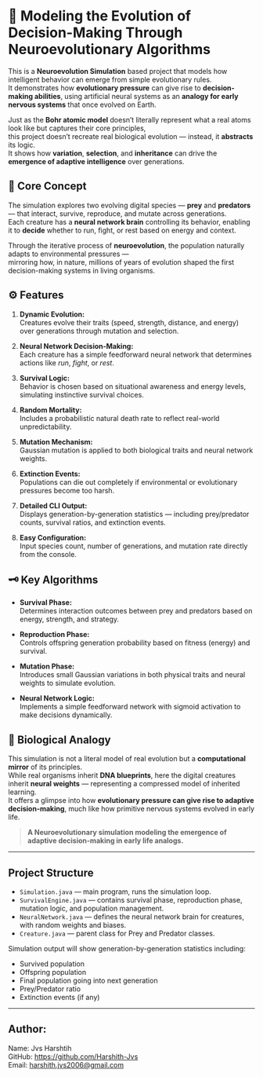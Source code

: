 # 🧠 Modeling the Evolution of Decision-Making Through Neuroevolutionary Algorithms

This is a **Neuroevolution Simulation** based project that models how intelligent behavior can emerge from simple evolutionary rules.  
It demonstrates how **evolutionary pressure** can give rise to **decision-making abilities**, using artificial neural systems as an **analogy for early nervous systems** that once evolved on Earth.

Just as the **Bohr atomic model** doesn’t literally represent what a real atoms look like but captures their core principles,  
this project doesn’t recreate real biological evolution — instead, it **abstracts** its logic.  
It shows how **variation**, **selection**, and **inheritance** can drive the **emergence of adaptive intelligence** over generations.


## 🧩 Core Concept
The simulation explores two evolving digital species — **prey** and **predators** — that interact, survive, reproduce, and mutate across generations.  
Each creature has a **neural network brain** controlling its behavior, enabling it to **decide** whether to run, fight, or rest based on energy and context.

Through the iterative process of **neuroevolution**, the population naturally adapts to environmental pressures —  
mirroring how, in nature, millions of years of evolution shaped the first decision-making systems in living organisms.


## ⚙️ Features

1. **Dynamic Evolution:**  
   Creatures evolve their traits (speed, strength, distance, and energy) over generations through mutation and selection.

2. **Neural Network Decision-Making:**  
   Each creature has a simple feedforward neural network that determines actions like *run*, *fight*, or *rest*.

3. **Survival Logic:**  
   Behavior is chosen based on situational awareness and energy levels, simulating instinctive survival choices.

4. **Random Mortality:**  
   Includes a probabilistic natural death rate to reflect real-world unpredictability.

5. **Mutation Mechanism:**  
   Gaussian mutation is applied to both biological traits and neural network weights.

6. **Extinction Events:**  
   Populations can die out completely if environmental or evolutionary pressures become too harsh.

7. **Detailed CLI Output:**  
   Displays generation-by-generation statistics — including prey/predator counts, survival ratios, and extinction events.

8. **Easy Configuration:**  
   Input species count, number of generations, and mutation rate directly from the console.


## 🗝️ Key Algorithms

- **Survival Phase:**  
  Determines interaction outcomes between prey and predators based on energy, strength, and strategy.

- **Reproduction Phase:**  
  Controls offspring generation probability based on fitness (energy) and survival.

- **Mutation Phase:**  
  Introduces small Gaussian variations in both physical traits and neural weights to simulate evolution.

- **Neural Network Logic:**  
  Implements a simple feedforward network with sigmoid activation to make decisions dynamically.


## 🧬 Biological Analogy
This simulation is not a literal model of real evolution but a **computational mirror** of its principles.  
While real organisms inherit **DNA blueprints**, here the digital creatures inherit **neural weights** — representing a compressed model of inherited learning.  
It offers a glimpse into how **evolutionary pressure can give rise to adaptive decision-making**, much like how primitive nervous systems evolved in early life.

> **A Neuroevolutionary simulation modeling the emergence of adaptive decision-making in early life analogs.**

---

## Project Structure

- `Simulation.java` — main program, runs the simulation loop.
- `SurvivalEngine.java` — contains survival phase, reproduction phase, mutation logic, and population management.
- `NeuralNetwork.java` — defines the neural network brain for creatures, with random weights and biases.
- `Creature.java` — parent class for Prey and Predator classes.


Simulation output will show generation-by-generation statistics including:
- Survived population
- Offspring population
- Final population going into next generation
- Prey/Predator ratio
- Extinction events (if any)

---

## Author:
Name:   Jvs Harshtih<br>
GitHub: https://github.com/Harshith-Jvs<br>
Email:  harshith.jvs2006@gmail.com
